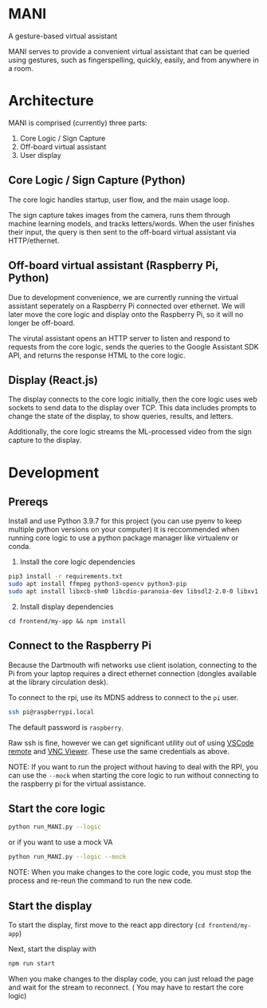 # MANI
A gesture-based virtual assistant

MANI serves to provide a convenient virtual assistant that can be queried using gestures, such as fingerspelling, quickly, easily, and from anywhere in a room. 

# Architecture
MANI is comprised (currently) three parts:
1) Core Logic / Sign Capture
2) Off-board virtual assistant
3) User display


## Core Logic / Sign Capture (Python)
The core logic handles startup, user flow, and the main usage loop.

The sign capture takes images from the camera, runs them through machine learning models, and tracks letters/words. When the user finishes their input, the query is then sent to the off-board virtual assistant via HTTP/ethernet. 

##  Off-board virtual assistant (Raspberry Pi, Python)
Due to development convenience, we are currently running the virtual assistant seperately on a Raspberry Pi connected over ethernet. We will later move the core logic and display onto the Raspberry Pi, so it will no longer be off-board. 


The virutal assistant opens an HTTP server to listen and respond to requests from the core logic, sends the queries to the Google Assistant SDK API, and returns the response HTML to the core logic. 

## Display (React.js)
The display connects to the core logic initially, then the core logic uses web sockets to send data to the display over TCP. This data includes prompts to change the state of the display, to show queries, results, and letters. 


Additionally, the core logic streams the ML-processed video from the sign capture to the display. 

# Development
## Prereqs
Install and use Python 3.9.7 for this project (you can use pyenv to keep multiple python versions on your computer)
It is reccommended when running core logic to use a python package manager like virtualenv or conda. 

1) Install the core logic dependencies
```bash 
pip3 install -r requirements.txt
sudo apt install ffmpeg python3-opencv python3-pip
sudo apt install libxcb-shm0 libcdio-paranoia-dev libsdl2-2.0-0 libxv1  libtheora0 libva-drm2 libva-x11-2 libvdpau1 libharfbuzz0b libbluray2 libatlas-base-dev libhdf5-103 libgtk-3-0 libdc1394-22 libopenexr23

```
2) Install display dependencies 
```
cd frontend/my-app && npm install
```

## Connect to the Raspberry Pi
Because the Dartmouth wifi networks use client isolation, connecting to the Pi from your laptop requires a direct ethernet connection (dongles available at the library circulation desk). 

To connect to the rpi, use its MDNS address to connect to the `pi` user. 
```bash
ssh pi@raspberrypi.local
```
The default password is `raspberry`.

Raw ssh is fine, however we can get significant utility out of using [VSCode remote](https://code.visualstudio.com/docs/remote/ssh) and [VNC Viewer](https://www.realvnc.com/en/connect/download/viewer/). These use the same credentials as above. 

NOTE: If you want to run the project without having to deal with the RPI, you can use the `--mock` when starting the core logic to run without connecting to the raspberry pi for the virtual assistance. 

## Start the core logic

```bash
python run_MANI.py --logic
```
or if you want to use a mock VA 
```bash
python run_MANI.py --logic --mock
```

NOTE: When you make changes to the core logic code, you must stop the process and re-reun the command to run the new code. 

## Start the display
To start the display, first move to the react app directory (`cd frontend/my-app`)

Next, start the display with 
```bash
npm run start
```
When you make changes to the display code, you can just reload the page and wait for the stream to reconnect. ( You may have to restart the core logic)


